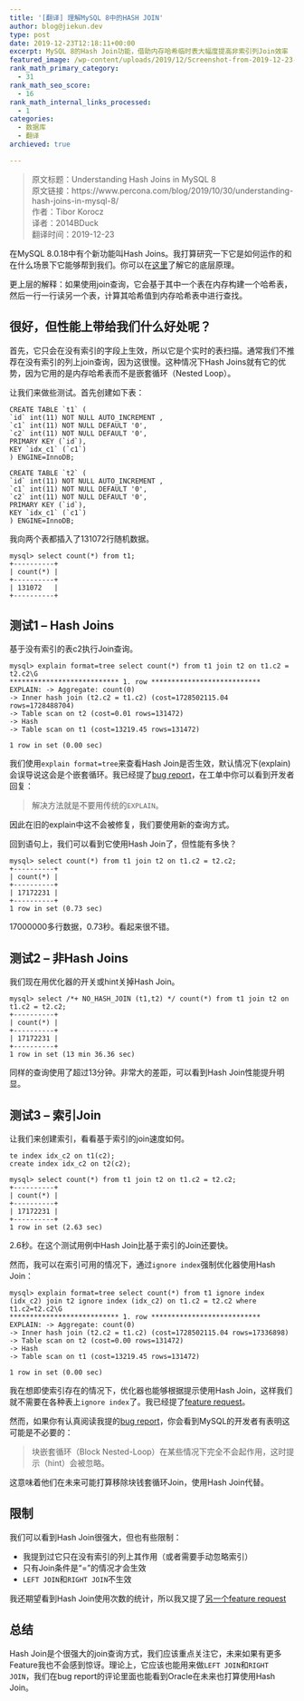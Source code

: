 ```yaml
---
title: '[翻译] 理解MySQL 8中的HASH JOIN'
author: blog@jiekun.dev
type: post
date: 2019-12-23T12:18:11+00:00
excerpt: MySQL 8的Hash Join功能，借助内存哈希临时表大幅度提高非索引列Join效率
featured_image: /wp-content/uploads/2019/12/Screenshot-from-2019-12-23-20-14-33.jpg
rank_math_primary_category:
  - 31
rank_math_seo_score:
  - 16
rank_math_internal_links_processed:
  - 1
categories:
  - 数据库
  - 翻译
archieved: true

---
```

<blockquote class="wp-block-quote">
  <p>
    原文标题：Understanding Hash Joins in MySQL 8<br /> 原文链接：https://www.percona.com/blog/2019/10/30/understanding-hash-joins-in-mysql-8/<br /> 作者：Tibor Korocz<br /> 译者：2014BDuck<br /> 翻译时间：2019-12-23
  </p>
</blockquote>

在MySQL 8.0.18中有个新功能叫Hash Joins。我打算研究一下它是如何运作的和在什么场景下它能够帮到我们。你可以在[这里][1]了解它的底层原理。

更上层的解释：如果使用join查询，它会基于其中一个表在内存构建一个哈希表，然后一行一行读另一个表，计算其哈希值到内存哈希表中进行查找。

## 很好，但性能上带给我们什么好处呢？

首先，它只会在没有索引的字段上生效，所以它是个实时的表扫描。通常我们不推荐在没有索引的列上join查询，因为这很慢。这种情况下Hash Joins就有它的优势，因为它用的是内存哈希表而不是嵌套循环（Nested Loop）。

让我们来做些测试。首先创建如下表：

```
CREATE TABLE `t1` (
`id` int(11) NOT NULL AUTO_INCREMENT ,
`c1` int(11) NOT NULL DEFAULT '0',
`c2` int(11) NOT NULL DEFAULT '0',
PRIMARY KEY (`id`),
KEY `idx_c1` (`c1`)
) ENGINE=InnoDB;

CREATE TABLE `t2` (
`id` int(11) NOT NULL AUTO_INCREMENT ,
`c1` int(11) NOT NULL DEFAULT '0',
`c2` int(11) NOT NULL DEFAULT '0',
PRIMARY KEY (`id`),
KEY `idx_c1` (`c1`)
) ENGINE=InnoDB;

```
我向两个表都插入了131072行随机数据。

```
mysql> select count(*) from t1;
+----------+
| count(*) |
+----------+
| 131072   |
+----------+

```
## 测试1 &#8211; Hash Joins

基于没有索引的表c2执行Join查询。

```
mysql> explain format=tree select count(*) from t1 join t2 on t1.c2 = t2.c2\G
*************************** 1. row ***************************
EXPLAIN: -> Aggregate: count(0)
-> Inner hash join (t2.c2 = t1.c2) (cost=1728502115.04 rows=1728488704)
-> Table scan on t2 (cost=0.01 rows=131472)
-> Hash
-> Table scan on t1 (cost=13219.45 rows=131472)

1 row in set (0.00 sec)

```
我们使用`explain format=tree`来查看Hash Join是否生效，默认情况下(explain)会误导说这会是个嵌套循环。我已经提了[bug report][2]，在工单中你可以看到开发者回复：

<blockquote class="wp-block-quote">
  <p>
    解决方法就是不要用传统的<code>EXPLAIN</code>。
  </p>
</blockquote>

因此在旧的explain中这不会被修复，我们要使用新的查询方式。

回到语句上，我们可以看到它使用Hash Join了，但性能有多快？

```
mysql> select count(*) from t1 join t2 on t1.c2 = t2.c2;
+----------+
| count(*) |
+----------+
| 17172231 |
+----------+
1 row in set (0.73 sec)

```
17000000多行数据，0.73秒。看起来很不错。

## 测试2 &#8211; 非Hash Joins

我们现在用优化器的开关或hint关掉Hash Join。

```
mysql> select /*+ NO_HASH_JOIN (t1,t2) */ count(*) from t1 join t2 on t1.c2 = t2.c2;
+----------+
| count(*) |
+----------+
| 17172231 |
+----------+
1 row in set (13 min 36.36 sec)

```
同样的查询使用了超过13分钟。非常大的差距，可以看到Hash Join性能提升明显。

## 测试3 &#8211; 索引Join

让我们来创建索引，看看基于索引的join速度如何。

```
te index idx_c2 on t1(c2);
create index idx_c2 on t2(c2);

mysql> select count(*) from t1 join t2 on t1.c2 = t2.c2;
+----------+
| count(*) |
+----------+
| 17172231 |
+----------+
1 row in set (2.63 sec)

```
2.6秒。在这个测试用例中Hash Join比基于索引的Join还要快。

然而，我可以在索引可用的情况下，通过`ignore index`强制优化器使用Hash Join：

```
mysql> explain format=tree select count(*) from t1 ignore index (idx_c2) join t2 ignore index (idx_c2) on t1.c2 = t2.c2 where t1.c2=t2.c2\G
*************************** 1. row ***************************
EXPLAIN: -> Aggregate: count(0)
-> Inner hash join (t2.c2 = t1.c2) (cost=1728502115.04 rows=17336898)
-> Table scan on t2 (cost=0.00 rows=131472)
-> Hash
-> Table scan on t1 (cost=13219.45 rows=131472)

1 row in set (0.00 sec)

```
我在想即使索引存在的情况下，优化器也能够根据提示使用Hash Join，这样我们就不需要在各种表上`ignore index`了。我已经提了[feature request][3]。

然而，如果你有认真阅读我提的[bug report][2]，你会看到MySQL的开发者有表明这可能是不必要的：

<blockquote class="wp-block-quote">
  <p>
    块嵌套循环（Block Nested-Loop）在某些情况下完全不会起作用，这时提示（hint）会被忽略。
  </p>
</blockquote>

这意味着他们在未来可能打算移除块钱套循环Join，使用Hash Join代替。

## 限制

我们可以看到Hash Join很强大，但也有些限制：

  * 我提到过它只在没有索引的列上其作用（或者需要手动忽略索引）
  * 只有Join条件是“=”的情况才会生效
  * `LEFT JOIN`和`RIGHT JOIN`不生效

我还期望看到Hash Join使用次数的统计，所以我又提了[另一个feature request][4]

## 总结

Hash Join是个很强大的join查询方式，我们应该重点关注它，未来如果有更多Feature我也不会感到惊讶。理论上，它应该也能用来做`LEFT JOIN`和`RIGHT JOIN`，我们在bug report的评论里面也能看到Oracle在未来也打算使用Hash Join。

 [1]: https://dev.mysql.com/worklog/task/?id=2241
 [2]: https://bugs.mysql.com/bug.php?id=97299
 [3]: https://bugs.mysql.com/bug.php?id=97302
 [4]: https://bugs.mysql.com/bug.php?id=97301